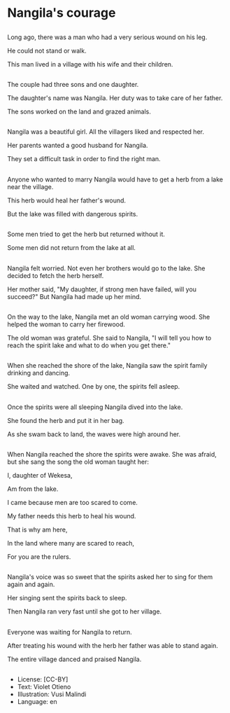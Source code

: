 # Nangila's courage

##
Long ago, there was a man who had a very serious wound on his leg.

He could not stand or walk.

This man lived in a village with his wife and their children.

##
The couple had three sons and one daughter.

The daughter's name was Nangila. Her duty was to take care of her father.

The sons worked on the land and grazed animals.

##
Nangila was a beautiful girl. All the villagers liked and respected her.

Her parents wanted a good husband for Nangila.

They set a difficult task in order to find the right man.

##
Anyone who wanted to marry Nangila would have to get a herb from a lake near the village.

This herb would heal her father's wound.

But the lake was filled with dangerous spirits.

##
Some men tried to get the herb but returned without it.

Some men did not return from the lake at all.

##
Nangila felt worried. Not even her brothers would go to the lake. She decided to fetch the herb herself.

Her mother said, "My daughter, if strong men have failed, will you succeed?" But Nangila had made up her mind.

##
On the way to the lake, Nangila met an old woman carrying wood. She helped the woman to carry her firewood.

The old woman was grateful. She said to Nangila, "I will tell you how to reach the spirit lake and what to do when you get there."

##
When she reached the shore of the lake, Nangila saw the spirit family drinking and dancing.

She waited and watched. One by one, the spirits fell asleep.

##
Once the spirits were all sleeping Nangila dived into the lake.

She found the herb and put it in her bag.

As she swam back to land, the waves were high around her.

##
When Nangila reached the shore the spirits were awake. She was afraid, but she sang the song the old woman taught her:

I, daughter of Wekesa,

Am from the lake.

I came because men are too scared to come.

My father needs this herb to heal his wound.

That is why am here,

In the land where many are scared to reach,

For you are the rulers.

##
Nangila's voice was so sweet that the spirits asked her to sing for them again and again.

Her singing sent the spirits back to sleep.

Then Nangila ran very fast until she got to her village.

##
Everyone was waiting for Nangila to return.

After treating his wound with the herb her father was able to stand again.

The entire village danced and praised Nangila.

##
* License: [CC-BY]
* Text: Violet Otieno
* Illustration: Vusi Malindi
* Language: en
